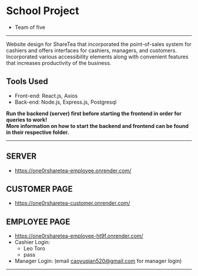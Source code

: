 # School Project
- Team of five

---

Website design for ShareTea that incorporated the point-of-sales system for cashiers and offers interfaces for cashiers, managers, and customers. 
Incorporated various accessibility elements along with convenient features that increases productivity of the business.

## Tools Used
- Front-end: React.js, Axios
- Back-end: Node.js, Express.js, Postgresql

**Run the backend (server) first before starting the frontend in order for queries to work!**  
**More information on how to start the backend and frontend can be found in their respective folder.**

---

## SERVER
- https://one0rsharetea-employee.onrender.com/

## CUSTOMER PAGE
- https://one0rsharetea-customer.onrender.com/

## EMPLOYEE PAGE
- https://one0rsharetea-employee-ht9f.onrender.com/
- Cashier Login:
  * Leo Toro
  * pass
- Manager Login: (email caoyuqian520@gmail.com for manager login)

---
